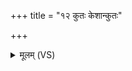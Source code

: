 +++
title = "१२ कुतः केशान्कुतः"

+++
<details><summary>मूलम् (VS)</summary>

कुतः॒ केशा॒न्कुतः॒ स्नाव॒ कुतो॒ अस्थी॒न्याभ॑रत्। अङ्गा॒ पर्वा॑णि म॒ज्जानं॒ को मां॒सं कुत॒ आभ॑रत् ॥
</details>